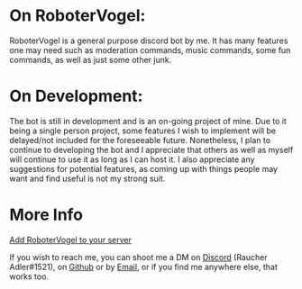 # On RoboterVogel:
RoboterVogel is a general purpose discord bot by me.
It has many features one may need such as moderation commands, music commands, some fun commands, as well as just some other junk.

# On Development:
The bot is still in development and is an on-going project of mine.
Due to it being a single person project, some features I wish to implement will be delayed/not included for the foreseeable future.
Nonetheless, I plan to continue to developing the bot and I appreciate that others as well as myself will continue to use it as long as I can host it.
I also appreciate any suggestions for potential features, as coming up with things people may want and find useful is not my strong suit.

# More Info
[Add RoboterVogel to your server](https://discord.com/api/oauth2/authorize?client_id=762768118212067328&permissions=8&scope=bot)

If you wish to reach me, you can shoot me a DM on [Discord](https://discord.gg/ngutyTFPuS) (Raucher Adler#1521), on [Github](https://github.com/RaucherAdler/Der-Roboter-Vogel/) or by [Email](raucheradler@gmail.com), or if you find me anywhere else, that works too.
